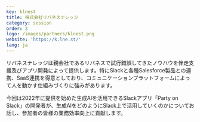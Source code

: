 ```yaml
---
key: klnest
title: 株式会社リバネスナレッジ
category: session
order: 3
logo: /images/partners/klnest.png
website: 'https://k.lne.st/'
lang: ja
---
```

リバネスナレッジは親会社であるリバネスで試行錯誤してきたノウハウを伴走支援及びアプリ開発によって提供します。特にSlackと各種Salesforce製品との連携、SaaS連携を得意としており、コミュニケーションプラットフォームによって人を動かす仕組みづくりに強みがあります。

今回は2022年に提供を始めた生成AIを活用できるSlackアプリ「Party on Slack」の開発者が、生成AIをどのようにSlack上で活用していくのかについてお話し、参加者の皆様の業務効率向上に貢献します。